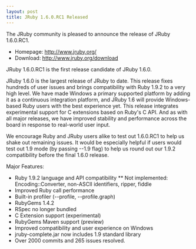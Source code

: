 ```yaml
---
layout: post
title: JRuby 1.6.0.RC1 Released
---
```

The JRuby community is pleased to announce the release of JRuby 1.6.0.RC1.

- Homepage: http://www.jruby.org/
- Download: http://www.jruby.org/download

JRuby 1.6.0.RC1 is the first release candidate of JRuby 1.6.0.

JRuby 1.6.0 is the largest release of JRuby to date. This release
fixes hundreds of user issues and brings compatibility with Ruby 1.9.2
to a very high level. We have made Windows a primary supported
platform by adding it as a continuous integration platform, and JRuby
1.6 will provide Windows-based Ruby users with the best experience
yet. This release integrates experimental support for C extensions
based on Ruby's C API. And as with all major releases, we have
improved stability and performance across the board in response to
real-world user input.

We encourage Ruby and JRuby users alike to test out 1.6.0.RC1 to help
us shake out remaining issues. It would be especially helpful if users
would test out 1.9 mode (by passing --1.9 flag) to help us round out
our 1.9.2 compatibility before the final 1.6.0 release.

Major Features:

* Ruby 1.9.2 language and API compatibility
** Not implemented: Encoding::Converter, non-ASCII identifiers, ripper, fiddle
* Improved Ruby call performance
* Built-in profiler (--profile, --profile.graph)
* RubyGems 1.4.2
* RSpec no longer bundled
* C Extension support (experimental)
* RubyGems Maven support (preview)
* Improved compatibility and user experience on Windows
* jruby-complete.jar now includes 1.9 standard library
* Over 2000 commits and 265 issues resolved.

